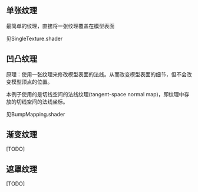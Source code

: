 ## 单张纹理

最简单的纹理，直接将一张纹理覆盖在模型表面

见SingleTexture.shader


## 凹凸纹理

原理：使用一张纹理来修改模型表面的法线。从而改变模型表面的细节，但不会改变模型顶点的位置。

本例子使用的是切线空间的法线纹理(tangent-space normal map)，即纹理中存放的切线空间的法线坐标。

见BumpMapping.shader


## 渐变纹理
[TODO]


## 遮罩纹理
[TODO]